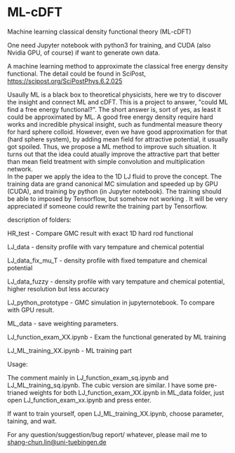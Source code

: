 # ML-cDFT
Machine learning classical density functional theory (ML-cDFT)

One need Jupyter notebook with python3 for training, and CUDA (also Nvidia GPU, of course) if want to generate own data.  

A machine learning method to approximate the classical free energy density functional. The detail could be found in SciPost, https://scipost.org/SciPostPhys.6.2.025

Usaully ML is a black box to theoretical physicists, here we try to discover the insight and connect ML and cDFT. 
This is a project to answer, "could ML find a free energy functional?". The short answer is, sort of yes, as least it could be approximated by ML. 
A good free energy density require hard works and incredible physical insight, such as fundmental measure theory for hard sphere colloid. However, even we have good approximation for that (hard sphere system), by adding mean field for attractive potential, it usually got spoiled. Thus, we propose a ML method to improve such situation. It turns out that the idea could atually improve the attractive part that better than mean field treatment with simple convolution and multiplication network.    
In the paper we apply the idea to the 1D LJ fluid to prove the concept. The training data are grand canonical MC simulation and speeded up by GPU (CUDA), and training by python (in Jupyter notebook). The training should be able to imposed by Tensorflow, but somehow not working . It will be very appreciated if someone could rewrite the training part by Tensorflow.

description of folders:

HR_test - Compare GMC result with exact 1D hard rod functional

LJ_data - density profile with vary tempature and chemical potential 

LJ_data_fix_mu_T - density profile with fixed tempature and chemical potential

LJ_data_fuzzy - density profile with vary tempature and chemical potential, higher resolution but less accuracy

LJ_python_prototype - GMC simulation in jupyternotebook. To compare with GPU result. 

ML_data - save weighting parameters.

LJ_function_exam_XX.ipynb - Exam the functional generated by ML training  

LJ_ML_training_XX.ipynb - ML training part

Usage:

The comment mainly in LJ_function_exam_sq.ipynb and LJ_ML_training_sq.ipynb. The cubic version are similar. 
I have some pre-trianed weights for both LJ_function_exam_XX.ipynb in ML_data folder, just open LJ_function_exam_xx.ipynb and press enter.

If want to train yourself, open LJ_ML_training_XX.ipynb, choose parameter, taining, and wait.

For any question/suggestion/bug report/ whatever, please mail me to 
shang-chun.lin@uni-tuebingen.de

